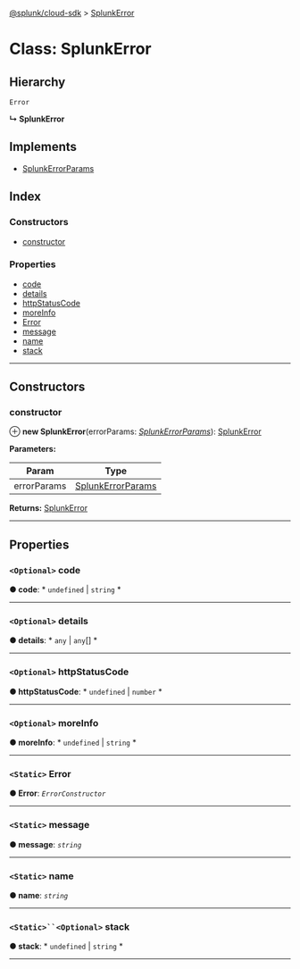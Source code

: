 [@splunk/cloud-sdk](../README.md) > [SplunkError](../classes/splunkerror.md)

# Class: SplunkError

## Hierarchy

 `Error`

**↳ SplunkError**

## Implements

* [SplunkErrorParams](../interfaces/splunkerrorparams.md)

## Index

### Constructors

* [constructor](splunkerror.md#constructor)

### Properties

* [code](splunkerror.md#code)
* [details](splunkerror.md#details)
* [httpStatusCode](splunkerror.md#httpstatuscode)
* [moreInfo](splunkerror.md#moreinfo)
* [Error](splunkerror.md#error)
* [message](splunkerror.md#message)
* [name](splunkerror.md#name)
* [stack](splunkerror.md#stack)

---

## Constructors

<a id="constructor"></a>

###  constructor

⊕ **new SplunkError**(errorParams: *[SplunkErrorParams](../interfaces/splunkerrorparams.md)*): [SplunkError](splunkerror.md)

**Parameters:**

| Param | Type |
| ------ | ------ |
| errorParams | [SplunkErrorParams](../interfaces/splunkerrorparams.md) |

**Returns:** [SplunkError](splunkerror.md)

___

## Properties

<a id="code"></a>

### `<Optional>` code

**● code**: * `undefined` &#124; `string`
*

___
<a id="details"></a>

### `<Optional>` details

**● details**: * `any` &#124; `any`[]
*

___
<a id="httpstatuscode"></a>

### `<Optional>` httpStatusCode

**● httpStatusCode**: * `undefined` &#124; `number`
*

___
<a id="moreinfo"></a>

### `<Optional>` moreInfo

**● moreInfo**: * `undefined` &#124; `string`
*

___
<a id="error"></a>

### `<Static>` Error

**● Error**: *`ErrorConstructor`*

___
<a id="message"></a>

### `<Static>` message

**● message**: *`string`*

___
<a id="name"></a>

### `<Static>` name

**● name**: *`string`*

___
<a id="stack"></a>

### `<Static>``<Optional>` stack

**● stack**: * `undefined` &#124; `string`
*

___

